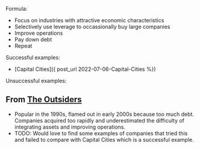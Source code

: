 Formula:
- Focus on industries with attractive economic characteristics
- Selectively use leverage to occassionally buy large companies
- Improve operations
- Pay down debt
- Repeat

Successful examples:
- [Capital Cities]({ post_url 2022-07-06-Capital-Cities %})

Unsuccessful examples:

## From <u>The Outsiders</u>

- Popular in the 1990s, flamed out in early 2000s because too much debt. Companies acquired too rapidly and underestimated the difficulty of integrating assets and improving operations.
- TODO: Would love to find some examples of companies that tried this and failed to compare with Capital Cities which is a successful example.
